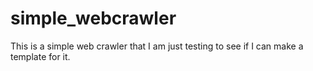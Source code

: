 # simple_webcrawler
This is a simple web crawler that I am just testing to see if I can make a template for it.

